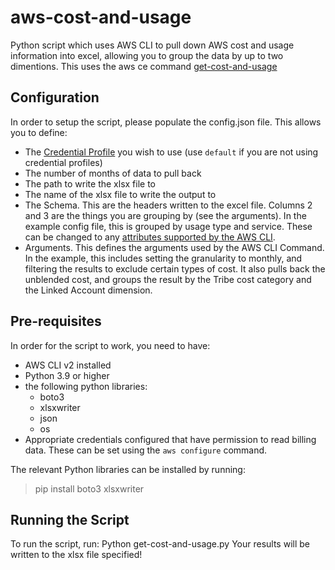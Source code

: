 # aws-cost-and-usage
Python script which uses AWS CLI to pull down AWS cost and usage information into excel, allowing you to group the data by up to two dimentions. This uses the aws ce command [get-cost-and-usage](https://awscli.amazonaws.com/v2/documentation/api/latest/reference/ce/get-cost-and-usage.html)

## Configuration
In order to setup the script, please populate the config.json file. This allows you to define:
- The [Credential Profile](https://docs.aws.amazon.com/cli/latest/userguide/cli-configure-profiles.html) you wish to use (use `default` if you are not using credential profiles)
- The number of months of data to pull back
- The path to write the xlsx file to
- The name of the xlsx file to write the output to
- The Schema. This are the headers written to the excel file. Columns 2 and 3 are the things you are grouping by (see the arguments). In the example config file, this is grouped by usage type and service. These can be changed to any [attributes supported by the AWS CLI](https://docs.aws.amazon.com/aws-cost-management/latest/APIReference/API_GetDimensionValues.html).
- Arguments. This defines the arguments used by the AWS CLI Command. In the example, this includes setting the granularity to monthly, and filtering the results to exclude certain types of cost. It also pulls back the unblended cost, and groups the result by the Tribe cost category and the Linked Account dimension.

## Pre-requisites
In order for the script to work, you need to have:
- AWS CLI v2 installed
- Python 3.9 or higher
- the following python libraries:
  - boto3
  - xlsxwriter
  - json
  - os
- Appropriate credentials configured that have permission to read billing data. These can be set using the `aws configure` command.

The relevant Python libraries can be installed by running:
> pip install boto3 xlsxwriter

## Running the Script
To run the script, run:
Python get-cost-and-usage.py
Your results will be written to the xlsx file specified!
